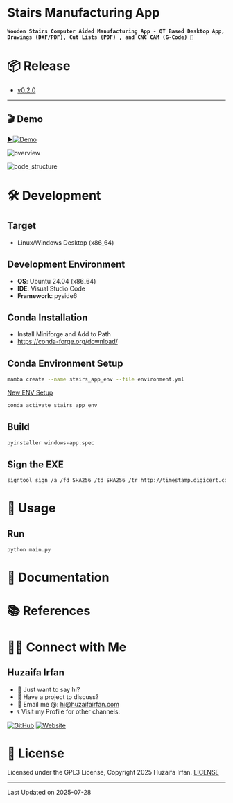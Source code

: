 # Stairs Manufacturing App
**`Wooden Stairs Computer Aided Manufacturing App - QT Based Desktop App, Drawings (DXF/PDF), Cut Lists (PDF) , and CNC CAM (G-Code) 🚀`**

<!-- •[Link](#)

<hr>

## 🎬 Demo

[![Demo](https://img.youtube.com/vi/video_id/0.jpg)](https://www.youtube.com/watch?v=video_id)

![overview](overview.drawio.png)

-->


# 📦 Release
- [v0.2.0](https://github.com/HuzaifaIrfan-CADCAM/stairs_app/releases)




<hr>


## 🎬 Demo

[▶️![Demo](https://img.youtube.com/vi/phJr-eCjHw4/hqdefault.jpg)](https://www.youtube.com/watch?v=phJr-eCjHw4)



![overview](docs/overview.drawio.png)

![code_structure](docs/code_structure.drawio.png)






# 🛠️ Development

## Target
- Linux/Windows Desktop (x86_64)

## Development Environment
- **OS**: Ubuntu 24.04 (x86_64)
- **IDE**: Visual Studio Code
- **Framework**: pyside6

## Conda Installation

- Install Miniforge and Add to Path
- https://conda-forge.org/download/


## Conda Environment Setup

```sh
mamba create --name stairs_app_env --file environment.yml
```

[New ENV Setup](env.md)

```sh
conda activate stairs_app_env
```


## Build

```sh
pyinstaller windows-app.spec
```

## Sign the EXE

```sh
signtool sign /a /fd SHA256 /td SHA256 /tr http://timestamp.digicert.com stairs_app.exe
```


# 🚀 Usage

## Run

```sh
python main.py
```



# 📝 Documentation

# 📚 References



# 🤝🏻 Connect with Me

## Huzaifa Irfan

- 💬 Just want to say hi?
- 🚀 Have a project to discuss?
- 📧 Email me @: [hi@huzaifairfan.com](mailto:hi@huzaifairfan.com)
- 📞 Visit my Profile for other channels:

[![GitHub](https://img.shields.io/badge/Github-%23222.svg?style=for-the-badge&logo=github&logoColor=white)](https://github.com/HuzaifaIrfan/)
[![Website](https://img.shields.io/badge/Website-%23222.svg?style=for-the-badge&logo=google-chrome&logoColor==%234285F4)](https://www.huzaifairfan.com)

# 📜 License

Licensed under the GPL3 License, Copyright 2025 Huzaifa Irfan. [LICENSE](LICENSE)
<hr />
Last Updated on 2025-07-28
